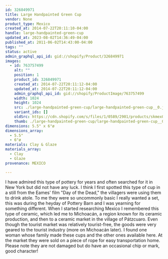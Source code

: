 ```yaml
---
id: 326849971
title: Large Handpainted Green Cup
vendor: None
product_type: Mexico
created_at: 2014-07-22T20:11:10-04:00
handle: large-handpainted-green-cup
updated_at: 2023-08-02T14:36:49-04:00
published_at: 2011-06-02T14:43:00-04:00
tags: ""
status: active
admin_graphql_api_id: gid://shopify/Product/326849971
images:
  - id: 763757499
    alt: ""
    position: 1
    product_id: 326849971
    created_at: 2014-07-22T20:11:12-04:00
    updated_at: 2014-07-22T20:11:12-04:00
    admin_graphql_api_id: gid://shopify/ProductImage/763757499
    width: 1024
    height: 1024
    src: ./large-handpainted-green-cup/large-handpainted-green-cup__0.jpg
    variant_ids: []
    oldSrc: https://cdn.shopify.com/s/files/1/0589/2901/products/skmex0040.tif.jpeg?v=1406074272
    thumb: ./large-handpainted-green-cup/large-handpainted-green-cup__0-thumb.jpg
dimensions: 5.5" x 6"ø
dimensions_array:
  - 5.5"
  - 6"ø
materials: Clay & Glaze
materials_array:
  - Clay
  - Glaze
provenance: MEXICO

---
```


I have admired this type of pottery for years and often searched for it in New York but did not have any luck. I think I first spotted this type of cup in a still from the Eames' film "Day of the Dead," the villagers were using them to drink atole. To me they were so uncommonly basic I really wanted a set, this was during the heyday of Pottery Barn and I was yearning for something different. When I started researching Mexico I remembered this type of ceramic, which led me to Michoacán, a region known for its ceramic production, and then to a ceramic market in the village of Pátzcuaro. Even though the tourist market was relatively tourist-free, the goods were very geared to the tourist industry (more on Michoacán later). I found one woman whose family made these cups and the other ones available here. At the market they were sold on a piece of rope for easy transportation home. Please note they are not damaged but do have an occasional chip or mark, good character!